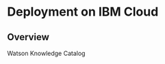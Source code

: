 # Deployment on IBM Cloud

<!--- cSpell:ignore Ceph singl apiconnectcluster ibmc APIC Availability unmanaged practioners Pak Paks Quickstart qube cntk autoplay allowfullscreen -->

## Overview
<!--- This document describes the deployment of [IBM Process Mining](https://www.ibm.com/docs/en/cloud-paks/1.0?topic=foundation-process-mining) on the [RedHat OpenShift Kubernetes Service on IBM Cloud](https://www.ibm.com/cloud/openshift), known as ROKS, on [Virtual Private Cloud (VPC) Gen 2](https://www.ibm.com/cloud/vpc) infrastructure.

![PM-topology](images/ibm/arch.png)

As we can see in the topology above, the RedHat OpenShift cluster has been deployed on a MultiZone Region (MZR) data center with three availability zones where Virtual Private Cloud Gen 2 is available. IBM Process Mining [requires ReadWriteMany (RWX) storage](https://www.ibm.com/docs/en/cloud-paks/1.0?topic=platform-pre-installation-requirements). In order to offer Read Write Many storage for the applications running on our RedHat OpenShift cluster, we need to make OpenShift Data Foundation [available in our RedHat OpenShift cluster](https://cloud.ibm.com/docs/openshift?topic=openshift-deploy-odf-vpc). 

[OpenShift Data Foundation](https://www.redhat.com/en/resources/openshift-data-foundation-datasheet) is a highly available storage solution that you can use to manage persistent storage for your containerized workloads in Red Hat® OpenShift® on IBM Cloud™ clusters. In order to deploy this highly available storage solution, we need three worker nodes, one per availability zone of our MZR RedHat OpenShift cluster, with a minimum of 16 CPUs and 64 GB RAM. These nodes will be labeled appropriately so that they are only used for storage.

OpenShift Data Foundation deploys [Ceph](https://ceph.com/en/), an open-source, distributed storage system, throughout [Rook](https://rook.io/) which turns distributed storage systems into self-managing, self-scaling, self-healing storage services. The actual persistent storage used by OpenShift Data Foundation to deploy a distributed storage system using Rook and Ceph is the block storage provided by IBM Cloud Object Storage from your Virtual Private Cloud. 


It is important to note that the `storageClass` you configure OpenShift Data Foundation to request storage volumes **must be of type** [**metro**](https://cloud.ibm.com/docs/openshift?topic=openshift-vpc-block#vpc-block-reference). What metro means is that the `volumeBindingMode` of that `storageClass` will be set to `WaitForFirstConsumer` as opposed to the default `Immediate`. And what that means is that the Persistent Volume creation and allocation by the IBM Cloud Object Storage, as a result of its Persistent Volume Claim, will not happen until the pod linked to that Persistent Volume Claim is scheduled. This allows IBM Cloud Object Storage to know what Availability Zone of your MultiZone Region cluster the pod requesting storage ended up on and, as a result, to be able to provision such storage in the appropriate availability zone. Otherwise, if we used a `storageClass` whose `volumeBindingMode` was the default `Immediate`, IBM Cloud Object Storage would create and allocate the Persistent Volume in one of the Availability Zones which might not be the same Availability Zone the pod requiring such storage lives (as a result of the OpenShift pod scheduler) which would make that storage inaccessible to the pod. See Kubernetes official documentation [here](https://kubernetes.io/docs/concepts/storage/storage-classes/#volume-binding-mode) for further detail. The other important characteristic of the `storageClass` you configure OpenShift Data Foundation with is that the Reclaim policy **must not be Retain** for the same reason. If you retain the Persistent Volume, it might end up assigned to a pod in a different Availability Zone later, making that storage inaccessible to the pod allocated to. In summary, the `storageClassName` you would need to configure OpenShift Data Foundation to request storage volumes with will need to be of either `ibmc-vpc-block-metro-10iops-tier`, `ibmc-vpc-block-metro-5iops-tier` or `ibmc-vpc-block-metro-custom` types.

Finally, we can see that the [Process Mining components](https://www.ibm.com/docs/en/cloud-paks/1.0?topic=platform-application-components) (Process Miner, Task Miner and User Interface), get deployed on the other three worker nodes of you RedHat OpenShift cluster.

## Deploy

The official IBM Process Mining deployment instructions can be found [here](https://www.ibm.com/docs/en/cloud-paks/1.0?topic=platform-how-install-operator). However, we **strongly recommend to use a GitOps approach for managing your production environments**. That is, any interaction with your production environment will be done through committing changes to that Infrastructure, Configuration, etc as Code that is stored in a SCM repository such as GitHub that describes the desired state of your cluster. We will then leave the task to apply any needed change to our production environment to the GitOps tools, such as the RedHat OpenShift GitOps operator that uses ArgoCD for the mentioned task.

![GitOps](images/ibm/gitops.png)

To deploy IBM Process Mining on an OpenShift cluster, we are going to use the [IBM Cloud Native Toolkit GitOps Framework](https://cloudnativetoolkit.dev/adopting/use-cases/gitops/gitops-toolkit/) (**Important:** CNTK instructions to be updated). There are only five steps you need to take:

1. [Prereqs](#1-prereqs) - Make sure you have a RedHat OpenShift cluster and you are able to use the RedHat OpenShift CLI against it.
1. [Sealed Secrets](#2-sealed-secrets) - Provide the private key used to seal the secrets provided with the API Connect GitOps repository.
1. [RedHat OpenShift GitOps Operator](#3-redhat-openshift-gitops-operator) - Install the RedHat OpenShift GitOps operator which provides the GitOps tools needed for installing and managing IBM API Connect instances through the GitOps approach already explained.
1. [IBM Process Mining](#4-ibm-process-mining) - Deploy an instance of IBM Process Mining on your cluster.
1. [IBM Process Mining UI](#5-ibm-process-mining-ui) - Validate the installation of your IBM Process Mining instance by making sure you are able to log into the IBM Process Mining user interface.

### 1 - Prereqs

1. Get a clean RedHat OpenShift cluster deployed through the RedHat OpenShift Kubernetes Service on IBM Cloud where nothing else has been installed on top afterwards. This RedHat OpenShift cluster must be composed of six worker nodes where three of these will be entirely dedicated to OpenShift Data Foundation. The storage nodes must be 16 CPUs and 64 GB RAM at least.

    ![nodes](images/ibm/nodes.png)

1. Once your RedHat OpenShift cluster is available on your IBM Cloud dashboard, you must install the OpenShift Data Foundation add-on:
    1. From the OpenShift clusters console, select the cluster where you want to install the add-on.
    1. On the cluster Overview page, click Add-ons.
    1. On the OpenShift Data Foundation card, click Install.
    ![addon](images/ibm/addon.png)

1. On the cluster Nodes page, select one node per availability zone and write down it's IP address.

    ![ips](images/ibm/ips.png)

1. Log into your RedHat OpenShift web console using the button on the top right corner of your cluster dashboard on IBM Cloud.

1. Go to the Compute -> Nodes section on the navigation index on the left hand side and for each of the nodes you picked in the previous step:

    ![oc nodes](images/ibm/oc_nodes.png)

    1. Click on the node and in its Node Details dashboard, click on the Actions drop down menu that appears on the top right corner and select Edit Labels.
    ![node_details](images/ibm/node_details.png)
    1. Type `node-role.kubernetes.io/storage=true` and hit enter to add that label to the node. Click Save.
    ![labels](images/ibm/labels.png)

1. Once you have completed the process above for the three nodes you selected to be entirely dedicated to storage, you should see such role in the Compute -> Nodes section of your RedHat OpenShift cluster.

    ![nodes role](images/ibm/nodes_role.png)

1. Log into your RedHat OpenShift cluster through the RedHat OpenShift CLI in order to execute commands to interact with it through your terminal.

### 2 - Sealed Secrets

1. Create the `sealed-secrets` project. This project will host the Sealed Secrets operator that will allow us to decrypt sealed secrets stored in GitHub.

    ```
    oc new-project sealed-secrets
    ```

1. Download the private key [sealed-secrets-ibm-demo-key.yaml](https://bit.ly/demo-sealed-master) used to seal any secret contained in this demonstration and apply it to the cluster. In our case, we have included a demo IBM Entitlement Key within the API Connect GitOps GitHub repository so that we are able to pull down IBM Software.

    ```
    oc apply -f sealed-secrets-ibm-demo-key.yaml
    ```

1. **IMPORTANT: DO NOT CHECK THE FILE INTO GIT**. The private key **MUST NOT** be checked into GitHub under any circumstances. Please, remove the private key from your workstation to avoid any issues.

    ```
    rm sealed-secrets-ibm-demo-key.yaml
    ```

### 3 - RedHat OpenShift GitOps Operator

1. Clone the following GitHub repository that contains the GitOps structure that the Cloud Native Toolkit GitOps Framework understands.

    ```
    git clone https://github.com/cloud-native-toolkit-demos/multi-tenancy-gitops-process-mining.git
    ```

1. Change directory into `multi-tenancy-gitops-process-mining`.

    ```
    cd multi-tenancy-gitops-process-mining
    ```

1. Install the RedHat OpenShift GitOps operator on your RedHat OpenShift cluster and wait for it to be available:

    * If your RedHat OpenShift cluster version is 4.6
    ```
    oc apply -f setup/ocp46/
    while ! kubectl wait --for=condition=Established crd applications.argoproj.io; do sleep 30; done
    ```
    * If your RedHat OpenShift cluster version is 4.7
    ```
    oc apply -f setup/ocp47/
    while ! kubectl wait --for=condition=Established crd applications.argoproj.io; do sleep 30; done
    ```

    Once the above command returns, you can open your RedHat OpenShift Web Console and check out that the RedHat OpenShift GitOps operator has been successfully installed in the `openshift-gitops` project.

    ![GitOps Operator Install](images/ibm/gitops-operator-install.png)

    As you can see in the image, the RedHat OpenShift GitOps operator also installs the RedHat OpenShift Pipelines operator and ArgoCD (which will be that GitOps tool that synchronizes the Infrastructure/Configuration as Code we have stored in GitHub with the state of the RedHat OpenShift cluster). 
  
    **Important:** The RedHat OpenShift Pipelines operator gets installed by the RedHat OpenShift GitOps Subscription **only for RedHat OpenShift version 4.6**. If your RedHat OpenShift cluster is version 4.7, you will need to install the RedHat OpenShift Pipelines operator as part of the GitOps process explained in this section. For getting such RedHat OpenShift Pipelines operator installed, you would need to specify that in the `kustomize.yaml` file for the services layer [here](https://github.com/cloud-native-toolkit-demos/multi-tenancy-gitops-apic/blob/kustomize/0-bootstrap/argocd/single-cluster/2-services/kustomization.yaml#L66-L67).

1. Open the ArgoCD web console by clicking on the ArgoCD console link you can see at the top of your RedHat OpenShift web console and log in.

    ![Argo Login](images/ibm/argo-login.png)

    You can find your ArgoCD login password by executing:
    * If your RedHat OpenShift cluster version is 4.6
    ```
    oc extract secrets/argocd-cluster-cluster --keys=admin.password -n openshift-gitops --to=-
    ```
    * If your RedHat OpenShift cluster version is 4.7
    ```
    oc extract secrets/openshift-gitops-cluster --keys=admin.password -n openshift-gitops --to=-
    ```

    Once you login, you should see that your ArgoCD web console is empty as we have not deployed any Argo Application yet.

    ![Argo Empty](images/ibm/argo-empty.png)

### 4 - IBM Process Mining

1. Before being able to deploy an instance of IBM Process Mining in our RedHat OpenShift cluster, we need to provide the storage node's IP addresses to the configuration of the OpenShift Data Foundation operator. You can provide custom configuration to the OpenShift Data Foundation operator in the `ibm-odf.yaml` file you can find in this IBM Process Mining GitOps GitHub repository you cloned at the beginning under `multi-tenancy-gitops-process-mining/0-bootstrap/argocd/single-cluster/1-infra/argocd`. Edit that file and provide your storage node's IP addresses to the `worker_ip_X` configuration parameters for the OpenShift Data Foundation operator.

    ![IBM ODF](images/ibm/ibm-odf.png)

1. Install the ArgoCD Bootstrap Application

    ```
    oc apply -n openshift-gitops -f 0-bootstrap/argocd/bootstrap.yaml
    ```

    This ArgoCD Bootstrap Application will bootstrap the deployment of IBM Process Mining based on the configuration you have defined in the GitOps GitHub repository we cloned earlier. You can see that we integrate [Kustomize](https://kustomize.io/) for configuration management in the GitOps approach.

    As soon as you create this ArgoCD Bootstrap Application, the rest of the ArgoCD Applications and the respective RedHat Openshift resources these manage start to get created as a result of the synchronization process the GitOps approach is based on. You can see these ArgoCD Applications being created in the ArgoCD web console.

    ![Argo Apps Creating](images/ibm/argo-apps-creating.png)

1. If you go to the Operators -> Installed Operators section of your RedHat OpenShift cluster web console and select the `openshift-storage` project in the Project drop down list at the top, you will see that the OpenShift Container Storage operator (which has been recently renamed to OpenShift Data Foundation) is being installed.

1. If you go to the Workloads -> Pods section of your RedHat OpenShift cluster web console you should see pods being created as a result of the OpenShift Container Storage operator being told to create an OpenShift Container Storage Cluster.

1. After some time, you should see the OpenShift Container Storage operator successfully installed

    ![OCS Operator](images/ibm/ocs_operator.png)

    and the following new Storage Classes available on the Storage -> Storage Classes section of your RedHat OpenShift cluster web console

    ![Storage Classes](images/ibm/storage_classes.png)

    that will be used by the IBM Process Mining operator to create an IBM Process Mining instance.

1. If you go again to the Operators -> Installed Operators section of your RedHat OpenShift cluster web console and select the `openshift-operators` project in the Project drop down list at the top, you should see that the IBM Process Mining operator has been successfully installed as well as the IBM Automation Foundation Core and IBM Cloud Pak foundational services operators it depends on.

    ![Operators](images/ibm/operators.png)

1. If you go to the Operators -> Installed Operators section of your RedHat OpenShift cluster web console and select the `prod` project in the Project drop down list at the top, since in our IBM Process Mining GitOps process we have configured the IBM Process Mining instance to be deployed in the `prod` project, and click on the IBM Process Mining operator and then on the Process Mining tab, you should see the IBM Process Mining instance and that this is Running and Ready.

    ![Process Mining instance](images/ibm/pm.png)

1. If you go back to the ArgoCD web console, you should see all of the Argo Application in green.

    ![Argo Green](images/ibm/argo_green.png)

### 5 - IBM Process Mining UI

Now, let's make sure that our IBM Process Mining instance is up and running. For doing that, we are going to open up and log into the IBM Automation platform user interface.

1. Go to the Networking -> Routes section of your RedHat OpenShift cluster web console and select the `prod` project in the Project drop down list at the top. You should see a Route called `cpd`. Now, click on the `Location` value for that Route.

    ![CPD Route](images/ibm/cpd_route.png)

1. You will be presented with the IBM Automation platform user interface login option. Select `IBM provided credentials (admin only)`.

    ![CPD Login](images/ibm/cpd_login.png)

1. Get your IBM Automation platform admin credentials by executing

    ```
    oc -n ibm-common-services get secret platform-auth-idp-credentials -o jsonpath='{.data.admin_password}' | base64 -d && echo
    ```

1. Log into the IBM Automation platform using the credentials from previous step.

    ![CPD](images/ibm/cpd.png)

1. Click on the navigation menu icon on the top left corner to get that navigation menu displayed. Finally, click on Process Mining under the Analyze section.

    ![CPD PM](images/ibm/cpd_pm.png)

1. You should now be able to see the IBM Process Mining web console and start working with it.

    ![PM UI](images/ibm/pm_ui.png)
--->
Watson Knowledge Catalog
